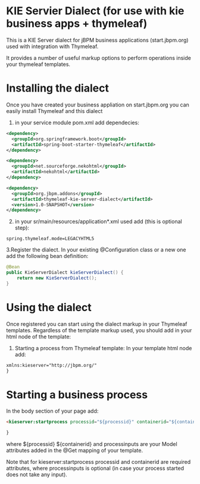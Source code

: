 # KIE Servier Dialect (for use with kie business apps + thymeleaf)

This is a KIE Server dialect for jBPM business applications (start.jbpm.org) used 
with integration with Thymeleaf. 

It provides a number of useful markup options to perform operations inside your 
thymeleaf templates. 

# Installing the dialect
Once you have created your business appliation on start.jbpm.org you can easily install
Thymeleaf and this dialect

1. in your service module pom.xml add dependecies:
```xml
<dependency>
  <groupId>org.springframework.boot</groupId>
  <artifactId>spring-boot-starter-thymeleaf</artifactId>
</dependency>

<dependency>
  <groupId>net.sourceforge.nekohtml</groupId>
  <artifactId>nekohtml</artifactId>
</dependency>

<dependency>
  <groupId>org.jbpm.addons</groupId>
  <artifactId>thymeleaf-kie-server-dialect</artifactId>
  <version>1.0-SNAPSHOT</version>
</dependency>

```

2. in your sr/main/resources/application*.xml used add (this is optional step):

```
spring.thymeleaf.mode=LEGACYHTML5
```

3.Register the dialect. In your existing @Configuration
class or a new one add the following bean definition:

```java
@Bean
public KieServerDialect kieServerDialect() {
    return new KieServerDialect();
}
```
# Using the dialect
Once registered you can start using the dialect markup in your Thymeleaf templates.
Regardless of the template markup used, you should add in your html node of the template:

1. Starting a process from Thymeleaf template:
In your template html node add:

```html
xmlns:kieserver="http://jbpm.org/"
}
```

# Starting a business process
In the body section of your page add:
```html
<kieserver:startprocess processid="${processid}" containerid="${containerid}" processinputs="${processinputs}"/>

}
```

where ${processid} ${containerid} and processinputs are your Model attributes added in the 
@Get mapping of your template. 

Note that for kieserver:startprocess processid and containerid are required attributes,
where processinputs is optional (in case your process started does not take any input).


